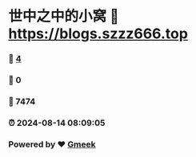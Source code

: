 # 世中之中的小窝 :link: https://blogs.szzz666.top 
### :page_facing_up: [4](https://blogs.szzz666.top/tag.html) 
### :speech_balloon: 0 
### :hibiscus: 7474 
### :alarm_clock: 2024-08-14 08:09:05 
### Powered by :heart: [Gmeek](https://github.com/Meekdai/Gmeek)
